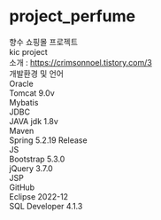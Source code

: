 # project_perfume
향수 쇼핑몰 프로젝트 <br>
kic project <br>
소개 : https://crimsonnoel.tistory.com/3 <br>
개발환경 및 언어 <br>
Oracle <br>
Tomcat 9.0v <br>
Mybatis <br>
JDBC <br>
JAVA jdk 1.8v <br>
Maven <br>
Spring 5.2.19 Release <br>
JS <br>
Bootstrap 5.3.0 <br>
jQuery 3.7.0 <br>
JSP <br>
GitHub <br>
Eclipse 2022-12 <br>
SQL Developer 4.1.3 <br>
